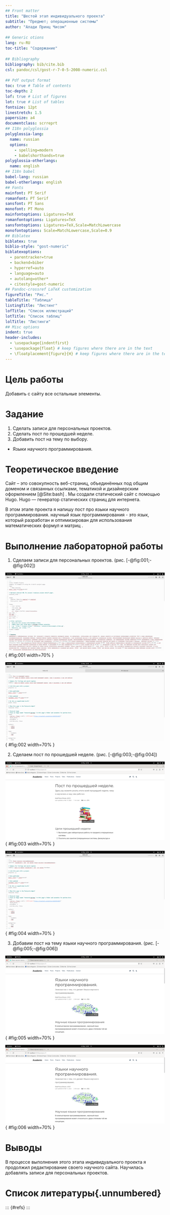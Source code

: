 ```yaml
---
## Front matter
title: "Шестой этап индивидуального проекта"
subtitle: "Предмет; операционные системы"
author: "Алади Принц Чисом"

## Generic otions
lang: ru-RU
toc-title: "Содержание"

## Bibliography
bibliography: bib/cite.bib
csl: pandoc/csl/gost-r-7-0-5-2008-numeric.csl

## Pdf output format
toc: true # Table of contents
toc-depth: 2
lof: true # List of figures
lot: true # List of tables
fontsize: 12pt
linestretch: 1.5
papersize: a4
documentclass: scrreprt
## I18n polyglossia
polyglossia-lang:
  name: russian
  options:
	- spelling=modern
	- babelshorthands=true
polyglossia-otherlangs:
  name: english
## I18n babel
babel-lang: russian
babel-otherlangs: english
## Fonts
mainfont: PT Serif
romanfont: PT Serif
sansfont: PT Sans
monofont: PT Mono
mainfontoptions: Ligatures=TeX
romanfontoptions: Ligatures=TeX
sansfontoptions: Ligatures=TeX,Scale=MatchLowercase
monofontoptions: Scale=MatchLowercase,Scale=0.9
## Biblatex
biblatex: true
biblio-style: "gost-numeric"
biblatexoptions:
  - parentracker=true
  - backend=biber
  - hyperref=auto
  - language=auto
  - autolang=other*
  - citestyle=gost-numeric
## Pandoc-crossref LaTeX customization
figureTitle: "Рис."
tableTitle: "Таблица"
listingTitle: "Листинг"
lofTitle: "Список иллюстраций"
lotTitle: "Список таблиц"
lolTitle: "Листинги"
## Misc options
indent: true
header-includes:
  - \usepackage{indentfirst}
  - \usepackage{float} # keep figures where there are in the text
  - \floatplacement{figure}{H} # keep figures where there are in the text
---
```


# Цель работы

Добавить с сайту все остальные элементы.

# Задание

1. Сделать записи для персональных проектов.
2. Сделать пост по прошедшей неделе.
3. Добавить пост на тему по выбору.

- Языки научного программирования.

# Теоретическое введение

Сайт – это совокупность веб-страниц, объединённых под общим доменом и связанных ссылками, тематикой и дизайнерским оформлением [@Site:bash] . Мы создали статический сайт с помощью Hugo.
Hugo — генератор статических страниц для интернета.

В этом этапе проекта я напишу пост про языки научного программирования.  научный язык программирования - это язык, который разработан и оптимизирован для использования математических формул и матриц .

# Выполнение лабораторной работы

1. Сделаем записи для персональных проектов. (рис. [-@fig:001;-@fig:002])

![Текст проекта](image/1.png){ #fig:001 width=70% }

![Результат на сайте](image/2.png){ #fig:002 width=70% }

2. Сделаем пост по прошедшей неделе.  (рис. [-@fig:003;-@fig:004])

![Текст поста по прошедшей неделе](image/3.png){ #fig:003 width=70% }

![Результат на сайте](image/4.png){ #fig:004 width=70% }

3. Добавим пост на тему языки научного программирования.  (рис. [-@fig:005;-@fig:006])

![Текст поста по теме языки научного программирования](image/5.png){ #fig:005 width=70% }

![Результат на сайте](image/6.png){ #fig:006 width=70% }

# Выводы

В процессе выполнения этого этапа индивидуального проекта я продолжил редактирование своего научного сайта. Научилась добавлять записи для персональных проектов.

# Список литературы{.unnumbered}

::: {#refs}
:::

